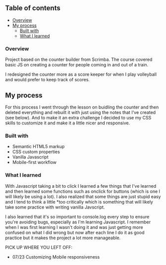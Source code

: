 ## Table of contents

- [Overview](#overview)
- [My process](#my-process)
  - [Built with](#built-with)
  - [What I learned](#what-i-learned)


### Overview

Project based on the counter builder from Scrimba. The course covered basic JS on creating a counter for people coming in and out of a train. 

I redesigned the counter more as a score keeper for when I play volleyball and would prefer to keep track of scores. 


## My process

For this process I went through the lesson on buidling the counter and then deleted everything and rebuilt it with just using the notes that I've created (see below). And to make it an extra challenge I decided to use my CSS skills to customize it and make it a little nicer and responsive.


### Built with

- Semantic HTML5 markup
- CSS custom properties
- Vanilla Javascript
- Mobile-first workflow

### What I learned

With Javascript taking a bit to click I learned a few things that I've learned and then learned some functions such as onclick for buttons (which is one I will likely be using a lot). I also realized that some things are just stupid easy and I tend to think a little *too critically which is something that will likely take some practice with writing vanilla Javscript. 

I also learned that it's so important to console.log every step to ensure you're avoiding bugs, especially as I'm learning Javascript. I remember when I was first learning I wasn't doing it and was just getting more confused on what I did wrong but now after each line I do it as good practice but it makes the project a lot more manageable. 


PICK UP WHERE YOU LEFT OFF: 
- 07/23 Customizing Mobile responsiveness